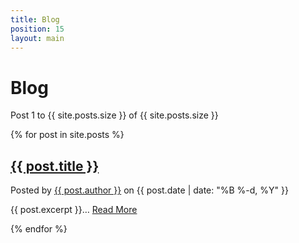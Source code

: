 ```yaml
---
title: Blog
position: 15
layout: main
---
```


Blog
===========

<p>Post 1 to {{ site.posts.size }} of {{ site.posts.size }}</p>

{% for post in site.posts %}

<h2><a href="{{ post.url }}">{{ post.title }}</a></h2>
<p>
  Posted by
  <a href="/about/#{{ post.author | downcase | replace: ' ', '-' }}">{{ post.author }}</a> on {{ post.date | date: "%B %-d, %Y" }}
</p>

<p>
  {{ post.excerpt }}…
  <a class='more' href='{{ post.url }}'>Read More</a>
</p>

{% endfor %}
